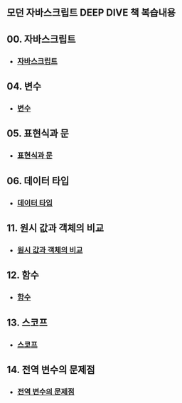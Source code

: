 ## 모던 자바스크립트 DEEP DIVE 책 복습내용

## 00. 자바스크립트
- ### [자바스크립트](./00/_00_자바스크립트.md)

## 04. 변수
- ### [변수](./04/_04_변수.md)

## 05. 표현식과 문
- ### [표현식과 문](./05/_05_표현식과%20문.md)

## 06. 데이터 타입
- ### [데이터 타입](./06/_06_데이터%20타입.md)

## 11. 원시 값과 객체의 비교
- ### [원시 값과 객체의 비교](./11/_11_원시%20값과%20객체의%20비교.md)

## 12. 함수
- ### [함수](./12/_12_함수.md)

## 13. 스코프
- ### [스코프](./13/_13_스코프.md)

## 14. 전역 변수의 문제점
- ### [전역 변수의 문제점](./14/_14_전역%20변수의%20문제점.md)